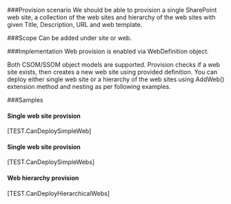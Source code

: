 ﻿<properties 
	pageTitle="WebDefinition" 
    pageName="webdefinition"
        parentPageId="spmeta2/definitions/sharepoint-foundation"
/>

###Provision scenario
We should be able to provision a single SharePoint web site, a collection of the web sites and hierarchy of the web sites with given Title, Description, URL and web template.

###Scope 
Can be added under site or web.

###Implementation
Web provision is enabled via WebDefinition object.

Both CSOM/SSOM object models are supported. Provision checks if a web site exists, then creates a new web site using provided definition. You can deploy either single web site or a hierarchy of the web sites using AddWeb() extension method and nesting as per following examples.

###Samples

#### Single web site provision
[TEST.CanDeploySimpleWeb]

#### Single web site provision
[TEST.CanDeploySimpleWebs]

#### Web hierarchy provision
[TEST.CanDeployHierarchicalWebs]